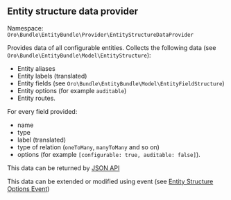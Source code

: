 ## Entity structure data provider ##

Namespace: `Oro\Bundle\EntityBundle\Provider\EntityStructureDataProvider`

Provides data of all configurable entities. Collects the following data (see `Oro\Bundle\EntityBundle\Model\EntityStructure`):
- Entity aliases
- Entity labels (translated)
- Entity fields (see `Oro\Bundle\EntityBundle\Model\EntityFieldStructure`)
- Entity options (for example `auditable`)
- Entity routes.

For every field provided:
- name
- type
- label (translated)
- type of relation (`oneToMany`, `manyToMany` and so on)
- options (for example `[configurable: true, auditable: false]`).

This data can be returned by [JSON API](./../config/oro/api.yml#L18)

This data can be extended or modified using event (see [Entity Structure Options Event](./events.md#entity-structure-options-event))
